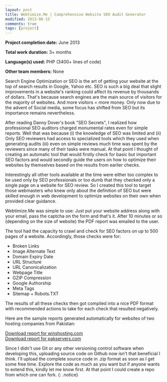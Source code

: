 ```yaml
---
layout: post
title: Webtimize.Me | Comprehensive Website SEO Audit Generator
modified: 2013-06-15
comments: true
tags: [project]
---
```

**Project completion date:** June 2013

**Total work duration:** 3+ months

**Language(s) used:** PHP (3400+ lines of code)

**Other team members:** None

Search Engine Optimization or SEO is the art of getting your website at the top of search results in Google, Yahoo etc. SEO is such a big deal that slight improvements in a website's ranking could affect its revenue by thousands of dollars. That's because search engines are the main source of visitors for the majority of websites. And more visitors = more money. Only now due to the advent of Social media, some focus has shifted from SEO but its importance remains nevertheless.

After reading Danny Dover's book "SEO Secrets", I realized how professional SEO auditors charged monumental rates even for simple reports. Well that was because (i) the knowledge of SEO was limited and (ii) Only SEO reviewers had access to specialized tools which they used when generating audits (iii) even on simple reviews much time was spent by the reviewers since many of their tasks were manual. At that point I thought of creating an automatic tool that would firstly check for basic but important SEO factors and would secondly guide the users on how to optimize their websites by themselves based on the results from earlier checks.

Interestingly all other tools available at the time were either too complex to be used only by SEO professionals or too dumb that they checked only a single page on a website for SEO review. So I created this tool to target those webmasters who knew only about the definition of SEO but were skilled enough in web development to optimize websites on their own when provided clear guidance.

Webtimize.Me was simple to use: Just put your website address along with your email, pass the captcha on the form and that's it. After 10 minutes or so (depending on the size of website) the PDF report was emailed to the user.

The tool had the capacity to crawl and check for SEO factors on up to 500 pages of a website. Accordingly, those checks were for:

* Broken Links
* Image Alternate Text
* Domain Expiry Date
* URL Structure
* URL Canonicalization
* Webpage Title
* GZIP Compression
* Google Authorship
* Meta Tags
* Sitemap + Robots.TXT

The results of all these checks then got compiled into a nice PDF format with recommended actions to take for each check that resulted negatively.
 
Here are the sample reports generated automatically for websites of two hosting companies from Pakistan:

<div markdown="0"><a href="/www.winshosting.com.pdf" class="btn">Download report for winshosting.com</a></div><div markdown="0"><a href="/pakservers.com.pdf" class="btn">Download report for pakservers.com</a></div>

Since I didn't use Git or any other versioning control software when developing this, uploading source code on Github now isn't that beneficial I think. I'll upload the complete source code in .zip format as soon as I get some free time. Explore the code as much as you want but if anyone wants to extend this, kindly let me know first. At that point I could create a repo from which one can fork.
{: .notice}

